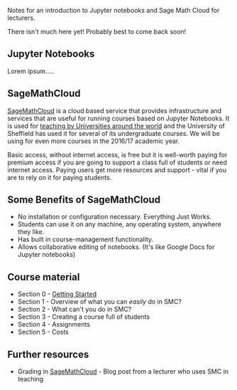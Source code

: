 Notes for an introduction to Jupyter notebooks and Sage Math Cloud for lecturers.

There isn't much here yet! Probably best to come back soon!

## Jupyter Notebooks

Lorem ipsum.....

## SageMathCloud

[SageMathCloud](https://cloud.sagemath.com/) is a cloud based service that provides infrastructure and services that are useful for running courses based on Jupyter Notebooks.
It is used for [teaching by Universities around the world](https://github.com/sagemathinc/smc/wiki/Teaching) and the University of Sheffield has used it for several of its undergraduate courses. We will be using for even more courses in the 2016/17 academic year.

Basic access, without internet access, is free but it is well-worth paying for premium access if you are going to support a class full of students or need internet access.
Paying users get more resources and support - vital if you are to rely on it for paying students.

## Some Benefits of SageMathCloud

* No installation or configuration necessary. Everything Just Works.
* Students can use it on any machine, any operating system, anywhere they like.
* Has built in course-management functionality.
* Allows collaborative editing of notebooks. (It's like Google Docs for Jupyter notebooks)

## Course material

* Section 0 - [Getting Started](./getting_started/getting_started.md)
* Section 1 - Overview of what you can *easily* do in SMC?
* Section 2 - What can't you do in SMC?
* Section 3 - Creating a course full of students
* Section 4 - Assignments
* Section 5 - Costs

## Further resources

* Grading in [SageMathCloud](http://www.beezers.org/blog/bb/2015/09/grading-in-sagemathcloud/) - Blog post from a lecturer who uses SMC in teaching
